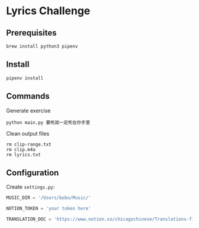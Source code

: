 # Lyrics Challenge

## Prerequisites

```
brew install python3 pipenv
```

## Install

```
pipenv install
```

## Commands

Generate exercise

```
python main.py 要死就一定死在你手里
```

Clean output files

```
rm clip-range.txt
rm clip.m4a
rm lyrics.txt
```

## Configuration

Create `settings.py`:

```python
MUSIC_DIR = '/Users/bobo/Music/'

NOTION_TOKEN = 'your token here'

TRANSLATION_DOC = 'https://www.notion.so/chicagochinese/Translations-f19fbfaa306340b18490fbdff9181993'

```
